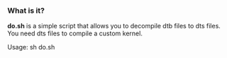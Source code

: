 ### What is it?

**do.sh** is a simple script that allows you to decompile dtb files to dts files. You need dts files to compile a custom kernel.

Usage:
		sh do.sh 

